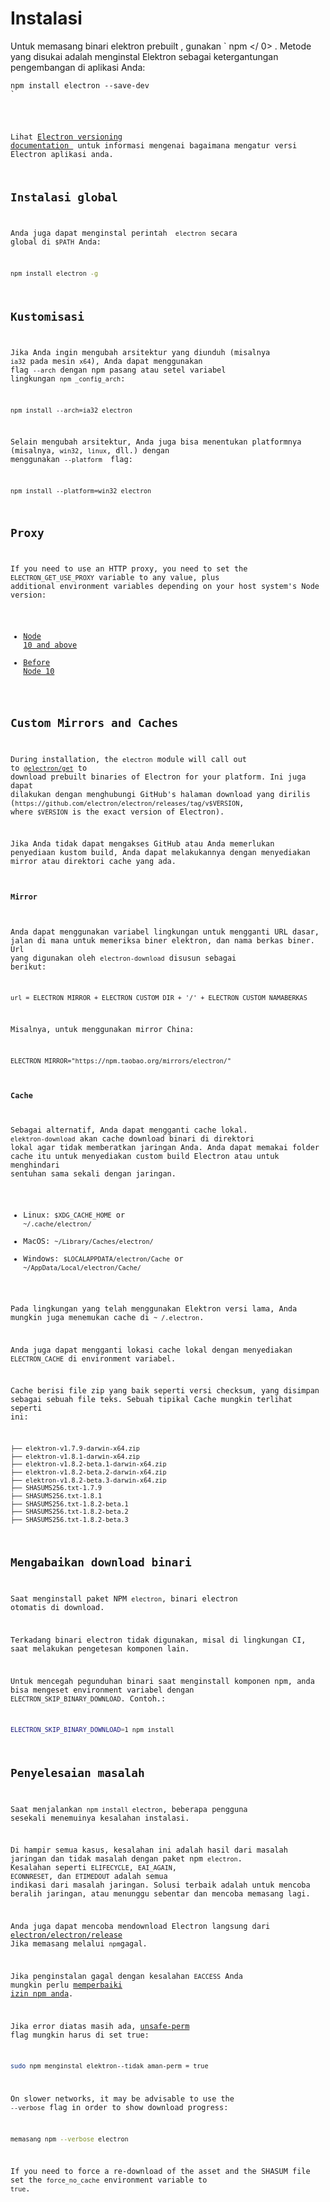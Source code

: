 # Instalasi

Untuk memasang binari elektron prebuilt , gunakan ` npm </ 0> . Metode yang disukai adalah menginstal Elektron sebagai ketergantungan pengembangan di aplikasi Anda:</p>

<pre><code class="sh">npm install electron --save-dev
`</pre> 

Lihat [Electron versioning documentation ](./electron-versioning.md) untuk informasi mengenai bagaimana mengatur versi Electron aplikasi anda.

## Instalasi global

Anda juga dapat menginstal perintah ` electron` secara global di `$PATH` Anda:

```sh
npm install electron -g
```

## Kustomisasi

Jika Anda ingin mengubah arsitektur yang diunduh (misalnya ` ia32 ` pada mesin ` x64 `), Anda dapat menggunakan flag ` --arch ` dengan npm pasang atau setel variabel lingkungan ` npm _config_arch `:

```shell
npm install --arch=ia32 electron
```

Selain mengubah arsitektur, Anda juga bisa menentukan platformnya (misalnya, `win32`, `linux`, dll.) dengan menggunakan `--platform ` flag:

```shell
npm install --platform=win32 electron
```

## Proxy

If you need to use an HTTP proxy, you need to set the `ELECTRON_GET_USE_PROXY` variable to any value, plus additional environment variables depending on your host system's Node version:

* [Node 10 and above](https://github.com/gajus/global-agent/blob/v2.1.5/README.md#environment-variables)
* [Before Node 10](https://github.com/np-maintain/global-tunnel/blob/v2.7.1/README.md#auto-config)

## Custom Mirrors and Caches

During installation, the `electron` module will call out to [`@electron/get`](https://github.com/electron/get) to download prebuilt binaries of Electron for your platform. Ini juga dapat dilakukan dengan menghubungi GitHub's halaman download yang dirilis (`https://github.com/electron/electron/releases/tag/v$VERSION`, where `$VERSION` is the exact version of Electron).

Jika Anda tidak dapat mengakses GitHub atau Anda memerlukan penyediaan kustom build, Anda dapat melakukannya dengan menyediakan mirror atau direktori cache yang ada.

#### Mirror

Anda dapat menggunakan variabel lingkungan untuk mengganti URL dasar, jalan di mana untuk memeriksa biner elektron, dan nama berkas biner. Url yang digunakan oleh ` electron-download ` disusun sebagai berikut:

```plaintext
url = ELECTRON_MIRROR + ELECTRON_CUSTOM_DIR + '/' + ELECTRON_CUSTOM_NAMABERKAS
```

Misalnya, untuk menggunakan mirror China:

```plaintext
ELECTRON_MIRROR="https://npm.taobao.org/mirrors/electron/"
```

#### Cache

Sebagai alternatif, Anda dapat mengganti cache lokal. `elektron-download` akan cache download binari di direktori lokal agar tidak memberatkan jaringan Anda. Anda dapat memakai folder cache itu untuk menyediakan custom build Electron atau untuk menghindari sentuhan sama sekali dengan jaringan.

* Linux: `$XDG_CACHE_HOME` or `~/.cache/electron/`
* MacOS: `~/Library/Caches/electron/`
* Windows: `$LOCALAPPDATA/electron/Cache` or `~/AppData/Local/electron/Cache/`

Pada lingkungan yang telah menggunakan Elektron versi lama, Anda mungkin juga menemukan cache di ` ~ /.electron `.

Anda juga dapat mengganti lokasi cache lokal dengan menyediakan ` ELECTRON_CACHE ` di environment variabel.

Cache berisi file zip yang baik seperti versi checksum, yang disimpan sebagai sebuah file teks. Sebuah tipikal Cache mungkin terlihat seperti ini:

```sh
├── elektron-v1.7.9-darwin-x64.zip
├── elektron-v1.8.1-darwin-x64.zip
├── elektron-v1.8.2-beta.1-darwin-x64.zip
├── elektron-v1.8.2-beta.2-darwin-x64.zip
├── elektron-v1.8.2-beta.3-darwin-x64.zip
├── SHASUMS256.txt-1.7.9
├── SHASUMS256.txt-1.8.1
├── SHASUMS256.txt-1.8.2-beta.1
├── SHASUMS256.txt-1.8.2-beta.2
├── SHASUMS256.txt-1.8.2-beta.3
```

## Mengabaikan download binari

Saat menginstall paket NPM `electron`, binari electron otomatis di download.

Terkadang binari electron tidak digunakan, misal di lingkungan CI, saat melakukan pengetesan komponen lain.

Untuk mencegah pegunduhan binari saat menginstall komponen npm, anda bisa mengeset environment variabel dengan `ELECTRON_SKIP_BINARY_DOWNLOAD`. Contoh.:

```sh
ELECTRON_SKIP_BINARY_DOWNLOAD=1 npm install
```

## Penyelesaian masalah

Saat menjalankan `npm install electron`, beberapa pengguna sesekali menemuinya kesalahan instalasi.

Di hampir semua kasus, kesalahan ini adalah hasil dari masalah jaringan dan tidak masalah dengan paket npm `electron`. Kesalahan seperti `ELIFECYCLE`, `EAI_AGAIN`, `ECONNRESET`, dan `ETIMEDOUT` adalah semua indikasi dari masalah jaringan. Solusi terbaik adalah untuk mencoba beralih jaringan, atau menunggu sebentar dan mencoba memasang lagi.

Anda juga dapat mencoba mendownload Electron langsung dari [electron/electron/release](https://github.com/electron/electron/releases) Jika memasang melalui `npm`gagal.

Jika penginstalan gagal dengan kesalahan ` EACCESS ` Anda mungkin perlu [memperbaiki izin npm anda](https://docs.npmjs.com/getting-started/fixing-npm-permissions).

Jika error diatas masih ada, [unsafe-perm](https://docs.npmjs.com/misc/config#unsafe-perm) flag mungkin harus di set true:

```sh
sudo npm menginstal elektron--tidak aman-perm = true
```

On slower networks, it may be advisable to use the `--verbose` flag in order to show download progress:

```sh
memasang npm --verbose electron
```

If you need to force a re-download of the asset and the SHASUM file set the `force_no_cache` environment variable to `true`.